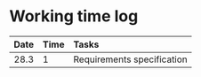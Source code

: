 # Working time log

| Date | Time | Tasks  |
| :----:|:-----| :-----|
| 28.3| 1    | Requirements specification |
